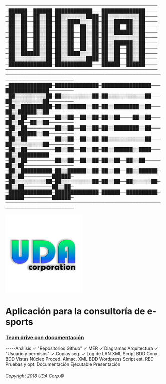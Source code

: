─────────────────────────────────────────────────
─██████──██████─████████████───██████████████────
─██░░██──██░░██─██░░░░░░░░████─██░░░░░░░░░░██────
─██░░██──██░░██─██░░████░░░░██─██░░██████░░██────
─██░░██──██░░██─██░░██──██░░██─██░░██──██░░██────
─██░░██──██░░██─██░░██──██░░██─██░░██████░░██────
─██░░██──██░░██─██░░██──██░░██─██░░░░░░░░░░██────
─██░░██──██░░██─██░░██──██░░██─██░░██████░░██────
─██░░██──██░░██─██░░██──██░░██─██░░██──██░░██────
─██░░██████░░██─██░░████░░░░██─██░░██──██░░██────
─██░░░░░░░░░░██─██░░░░░░░░████─██░░██──██░░██────
─██████████████─████████████───██████──██████────
─────────────────────────────────────────────────
────────────────────────────────────────────────────────────────────────
─██████████████─██████████████─████████████████───██████████████────────
─██░░░░░░░░░░██─██░░░░░░░░░░██─██░░░░░░░░░░░░██───██░░░░░░░░░░██────────
─██░░██████████─██░░██████░░██─██░░████████░░██───██░░██████░░██────────
─██░░██─────────██░░██──██░░██─██░░██────██░░██───██░░██──██░░██────────
─██░░██─────────██░░██──██░░██─██░░████████░░██───██░░██████░░██────────
─██░░██─────────██░░██──██░░██─██░░░░░░░░░░░░██───██░░░░░░░░░░██────────
─██░░██─────────██░░██──██░░██─██░░██████░░████───██░░██████████────────
─██░░██─────────██░░██──██░░██─██░░██──██░░██─────██░░██────────────────
─██░░██████████─██░░██████░░██─██░░██──██░░██████─██░░██─────────██████─
─██░░░░░░░░░░██─██░░░░░░░░░░██─██░░██──██░░░░░░██─██░░██─────────██░░██─
─██████████████─██████████████─██████──██████████─██████─────────██████─
────────────────────────────────────────────────────────────────────────

![UDA Logo](logo.png)

Aplicación para la consultoría de e-sports
======

### [Team drive con documentación](https://docs.google.com/spreadsheets/d/1_2MhafOwp65LQePLwjUlc97uKK25Kxp-BGnyit3nX5c/edit?usp=sharing)

-----Análisis	✓
"Repositorios
Github"	✓
MER	✓
Diagramas
Arquitectura	✓
"Usuario y
permisos"	✓
Copias seg.	✓
Log de LAN
XML
Script BDD
Conx. BDD
Vistas
Núcleo
Proced. Almac.
XML BDD
Wordpress
Script est. RED
Pruebas y opt.
Documentación
Ejecutable
Presentación

###### Copyright 2018 UDA Corp.©
